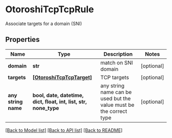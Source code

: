 # OtoroshiTcpTcpRule

Associate targets for a domain (SNI)

## Properties
Name | Type | Description | Notes
------------ | ------------- | ------------- | -------------
**domain** | **str** | match on SNI domain | [optional] 
**targets** | [**[OtoroshiTcpTcpTarget]**](OtoroshiTcpTcpTarget.md) | TCP targets | [optional] 
**any string name** | **bool, date, datetime, dict, float, int, list, str, none_type** | any string name can be used but the value must be the correct type | [optional]

[[Back to Model list]](../README.md#documentation-for-models) [[Back to API list]](../README.md#documentation-for-api-endpoints) [[Back to README]](../README.md)



